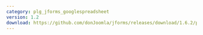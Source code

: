 ```yaml
---
category: plg_jforms_googlespreadsheet
version: 1.2
download: https://github.com/donJoomla/jforms/releases/download/1.6.2/plg_jforms_googlespreadsheet.zip
---
```

